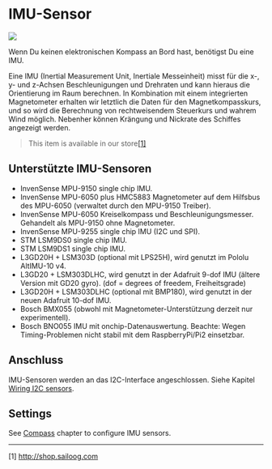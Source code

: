 # IMU-Sensor

![](../en/imu.png)

Wenn Du keinen elektronischen Kompass an Bord hast, benötigst Du eine IMU.

Eine IMU \(Inertial Measurement Unit, Inertiale Messeinheit\) misst für die x-, y- und z-Achsen Beschleunigungen und Drehraten und kann hieraus die Orientierung im Raum berechnen. In Kombination mit einem integrierten Magnetometer erhalten wir letztlich die Daten für den Magnetkompasskurs, und so wird die Berechnung von rechtweisendem Steuerkurs und wahrem Wind möglich. Nebenher können Krängung und Nickrate des Schiffes angezeigt werden.

>This item is available in our store[[1]](http://shop.sailoog.com)

## Unterstützte IMU-Sensoren

* InvenSense MPU-9150 single chip IMU.
* InvenSense MPU-6050 plus HMC5883 Magnetometer auf dem Hilfsbus des MPU-6050 \(verwaltet durch den MPU-9150 Treiber\).
* InvenSense MPU-6050 Kreiselkompass und Beschleunigungsmesser. Gehandelt als MPU-9150 ohne Magnetometer.
* InvenSense MPU-9255 single chip IMU \(I2C und SPI\).
* STM LSM9DS0 single chip IMU.
* STM LSM9DS1 single chip IMU.
* L3GD20H + LSM303D \(optional mit LPS25H\), wird genutzt im Pololu AltIMU-10 v4.
* L3GD20 + LSM303DLHC, wird genutzt in der Adafruit 9-dof IMU \(ältere Version mit GD20 gyro\). \(dof = degrees of freedem, Freiheitsgrade\)
* L3GD20H + LSM303DLHC \(optional mit BMP180\), wird genutzt in der neuen Adafruit 10-dof IMU.
* Bosch BMX055 \(obwohl mit Magnetometer-Unterstützung derzeit nur experimentell\).
* Bosch BNO055 IMU mit onchip-Datenauswertung. Beachte: Wegen Timing-Problemen nicht stabil mit dem RaspberryPi/Pi2 einsetzbar.

## Anschluss

IMU-Sensoren werden an das I2C-Interface angeschlossen. Siehe Kapitel [Wiring I2C sensors](/wiring-i2c-sensors.md).

## Settings

See [Compass](/compass.md) chapter to configure IMU sensors.

---

[1] http://shop.sailoog.com









